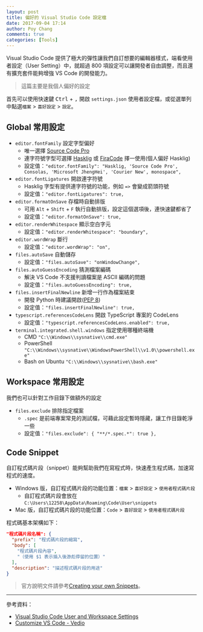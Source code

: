 ```yaml
---
layout: post
title: 偏好的 Visual Studio Code 設定檔
date: 2017-09-04 17:14
author: Poy Chang
comments: true
categories: [Tools]
---
```

Visual Studio Code 提供了極大的彈性讓我們自訂想要的編輯器樣式，端看使用者設定（User Setting）中，就超過 800 項設定可以讓開發者自由調整，而且還有擴充套件能夠增強 VS Code 的開發能力。

>這篇主要是我個人偏好的設定

首先可以使用快速鍵 <kbd>Ctrl</kbd> + <kbd>,</kbd> 開啟 `settings.json` 使用者設定檔，或從選單列中點選`檔案` > `喜好設定` > `設定`。

## Global 常用設定

* `editor.fontFamily` 設定字型偏好
	* 唯一選擇 [Source Code Pro](https://github.com/adobe-fonts/source-code-pro)
	* 連字符號字型可選擇 [Hasklig](https://github.com/i-tu/Hasklig) 或 [FiraCode](https://github.com/tonsky/FiraCode) 擇一使用(個人偏好 Hasklig)
	* 設定值：`"editor.fontFamily": "Hasklig, 'Source Code Pro', Consolas, 'Microsoft JhengHei', 'Courier New', monospace",`
* `editor.fontLigatures` 開啟連字符號
	* Hasklig 字型有提供連字符號的功能，例如 `=>` 會變成箭頭符號
	* 設定值：`"editor.fontLigatures": true,`
* `editor.formatOnSave` 存檔時自動排版
	* 可用 `Alt` + `Shift` + `F` 執行自動排版，設定這個選項後，連快速鍵都省了
	* 設定值：`"editor.formatOnSave": true,`
* `editor.renderWhitespace` 顯示空白字元
	* 設定值：`"editor.renderWhitespace": "boundary",`
* `editor.wordWrap` 斷行
	* 設定值：`"editor.wordWrap": "on",`
* `files.autoSave` 自動儲存
	* 設定值：`"files.autoSave": "onWindowChange",`
* `files.autoGuessEncoding` 猜測檔案編碼
	* 解決 VS Code 不支援判讀檔案是 ASCII 編碼的問題
	* 設定值：`"files.autoGuessEncoding": true,`
* `files.insertFinalNewline` 新增一行作為檔案結束
	* 開發 Python 時建議開啟([PEP 8](https://www.python.org/dev/peps/pep-0008/#id21))
	* 設定值：`"files.insertFinalNewline": true,`
* `typescript.referencesCodeLens` 開啟 TypeScript 專案的 CodeLens
	* 設定值：`"typescript.referencesCodeLens.enabled": true,`
* `terminal.integrated.shell.windows` 指定使用哪種終端機
	* CMD `"C:\\Windows\\sysnative\\cmd.exe"`
	* PowerShell `"C:\\Windows\\sysnative\\WindowsPowerShell\\v1.0\\powershell.exe"`
	* Bash on Ubuntu `"C:\\Windows\\sysnative\\bash.exe"`

## Workspace 常用設定

我們也可以針對工作目錄下做額外的設定

* `files.exclude` 排除指定檔案
	* `.spec` 是前端專案常見的測試檔，可藉此設定暫時隱藏，讓工作目錄乾淨一些
	* 設定值：`"files.exclude": { "**/*.spec.*": true },`

## Code Snippet

自訂程式碼片段（snippet）能夠幫助我們在寫程式時，快速產生程式碼，加速寫程式的速度。

* Windows 版，自訂程式碼片段的功能位置：`檔案` > `喜好設定` > `使用者程式碼片段`
	* 自訂程式碼片段會放在 `C:\Users\12258\AppData\Roaming\Code\User\snippets`
* Mac 版，自訂程式碼片段的功能位置：`Code` > `喜好設定` > `使用者程式碼片段`

程式碼基本架構如下：

```json
"程式碼片段名稱": {
  "prefix": "程式碼片段的縮寫",
  "body": [
    "程式碼片段內容",
    "（使用 $1 表示插入後游彪停留的位置）"
  ],
  "description": "描述程式碼片段的用途"
}
```

>官方說明文件請參考[Creating your own Snippets](https://code.visualstudio.com/docs/editor/userdefinedsnippets)。

----------

參考資料：

* [Visual Studio Code User and Workspace Settings](https://code.visualstudio.com/docs/getstarted/settings)
* [Customize VS Code - Vedio](https://code.visualstudio.com/docs/introvideos/configure)